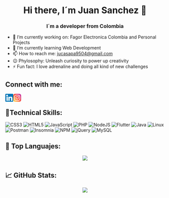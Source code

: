 <p align="center">
  <h1 align="center"> Hi there, I´m Juan Sanchez 👋</h1>
  <h3 align="center"> I´m a developer from Colombia </h3>
</p>


- 🔭 I’m currently working on: Fagor Electronica Colombia and Personal Projects
- 🌱 I’m currently learning Web Development
- 📫 How to reach me: jucasapa9504@gmail.com
- 😉 Phylosophy: Unleash curiosity to power up creativity 
- ⚡ Fun fact: I love adrenaline and doing all kind of new challenges

## Connect with me:
<a href="https://www.linkedin.com/in/juan-camilo-sanch%C3%A9z-pardo-8115b5212/"><img align="left" src="https://raw.githubusercontent.com/JuanCamiloSanchez95/JuanCamiloSanchez95/bbd73cc447aedd4ceaf430f37dbe482ed45062af/img/linkedin.svg" alt="Juan | LinkedIn" width="25px"/></a>
<a href="https://www.instagram.com/dajurino/"><img align="left" src="https://raw.githubusercontent.com/JuanCamiloSanchez95/JuanCamiloSanchez95/bbd73cc447aedd4ceaf430f37dbe482ed45062af/img/instagram.svg" alt="Juan | LinkedIn" width="25px"/></a>

</br>

##  💼Technical Skills: 
![CSS3](https://img.shields.io/badge/css3-%231572B6.svg?style=for-the-badge&logo=css3&logoColor=white)
![HTML5](https://img.shields.io/badge/html5-%23E34F26.svg?style=for-the-badge&logo=html5&logoColor=white)
![JavaScript](https://img.shields.io/badge/javascript-%23323330.svg?style=for-the-badge&logo=javascript&logoColor=%23F7DF1E)
![PHP](https://img.shields.io/badge/php-%23777BB4.svg?style=for-the-badge&logo=php&logoColor=white)
![NodeJS](https://img.shields.io/badge/node.js-6DA55F?style=for-the-badge&logo=node.js&logoColor=white)
![Flutter](https://img.shields.io/badge/Flutter-%2302569B.svg?style=for-the-badge&logo=Flutter&logoColor=white)
![Java](https://img.shields.io/badge/java-%23ED8B00.svg?style=for-the-badge&logo=java&logoColor=white)
![Linux](https://img.shields.io/badge/Linux-FCC624?style=for-the-badge&logo=linux&logoColor=black)
![Postman](https://img.shields.io/badge/Postman-FF6C37?style=for-the-badge&logo=postman&logoColor=white)
![Insomnia](https://img.shields.io/badge/Insomnia-black?style=for-the-badge&logo=insomnia&logoColor=5849BE)
![NPM](https://img.shields.io/badge/NPM-%23CB3837.svg?style=for-the-badge&logo=npm&logoColor=white)
![jQuery](https://img.shields.io/badge/jquery-%230769AD.svg?style=for-the-badge&logo=jquery&logoColor=white)
![MySQL](https://img.shields.io/badge/mysql-%2300f.svg?style=for-the-badge&logo=mysql&logoColor=white)


## 💪 Top Languajes: 
<p align="center">
  <img class="img" src="https://github-readme-stats.vercel.app/api/top-langs/?username=dajudev&langs_count=6&layout=compact" />
</p>

##  📈 GitHub Stats: 
<p align="center">
  <img class="img" src="https://github-readme-stats.vercel.app/api?username=dajudev&langs_count=6&layout=compact" />
</p>

